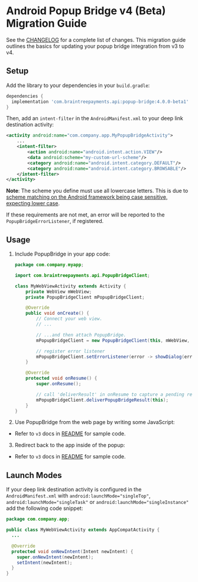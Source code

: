 # Android Popup Bridge v4 (Beta) Migration Guide

See the [CHANGELOG](/CHANGELOG.md) for a complete list of changes. This migration guide outlines the basics for updating your popup bridge integration from v3 to v4.

## Setup

Add the library to your dependencies in your `build.gradle`:

```groovy
dependencies {
  implementation 'com.braintreepayments.api:popup-bridge:4.0.0-beta1'
}
```

Then, add an `intent-filter` in the `AndroidManifest.xml` to your deep link destination activity:

```xml
<activity android:name="com.company.app.MyPopupBridgeActivity">
    ...
    <intent-filter>
        <action android:name="android.intent.action.VIEW"/>
        <data android:scheme="my-custom-url-scheme"/>
        <category android:name="android.intent.category.DEFAULT"/>
        <category android:name="android.intent.category.BROWSABLE"/>
    </intent-filter>
</activity>
```

**Note**: The scheme you define must use all lowercase letters. This is due to [scheme matching on the Android framework being case sensitive, expecting lower case](https://developer.android.com/guide/topics/manifest/data-element#scheme).

If these requirements are not met, an error will be reported to the `PopupBridgeErrorListener`, if registered.

## Usage

1. Include PopupBridge in your app code:

   ```java
   package com.company.myapp;
   
   import com.braintreepayments.api.PopupBridgeClient;

   class MyWebViewActivity extends Activity {
       private WebView mWebView;
       private PopupBridgeClient mPopupBridgeClient;

       @Override
       public void onCreate() {
           // Connect your web view.
           // ...

           // ...and then attach PopupBridge.
           mPopupBridgeClient = new PopupBridgeClient(this, mWebView, "my-custom-url-scheme");
   
           // register error listener
           mPopupBridgeClient.setErrorListener(error -> showDialog(error.getMessage()));
       }
   
       @Override
       protected void onResume() {
           super.onResume();
   
           // call 'deliverResult' in onResume to capture a pending result
           mPopupBridgeClient.deliverPopupBridgeResult(this);
       }
   }
   ```

2. Use PopupBridge from the web page by writing some JavaScript:

  - Refer to `v3` docs in [README](README.md) for sample code.

3. Redirect back to the app inside of the popup:

  - Refer to `v3` docs in [README](README.md) for sample code.
   

## Launch Modes

If your deep link destination activity is configured in the `AndroidManifest.xml` with `android:launchMode="singleTop"`, 
`android:launchMode="singleTask"` or `android:launchMode="singleInstance"` add the following code snippet:


```java
package com.company.app;

public class MyWebViewActivity extends AppCompatActivity {
  ... 

  @Override
  protected void onNewIntent(Intent newIntent) {
    super.onNewIntent(newIntent);
    setIntent(newIntent);
  }
}
```
